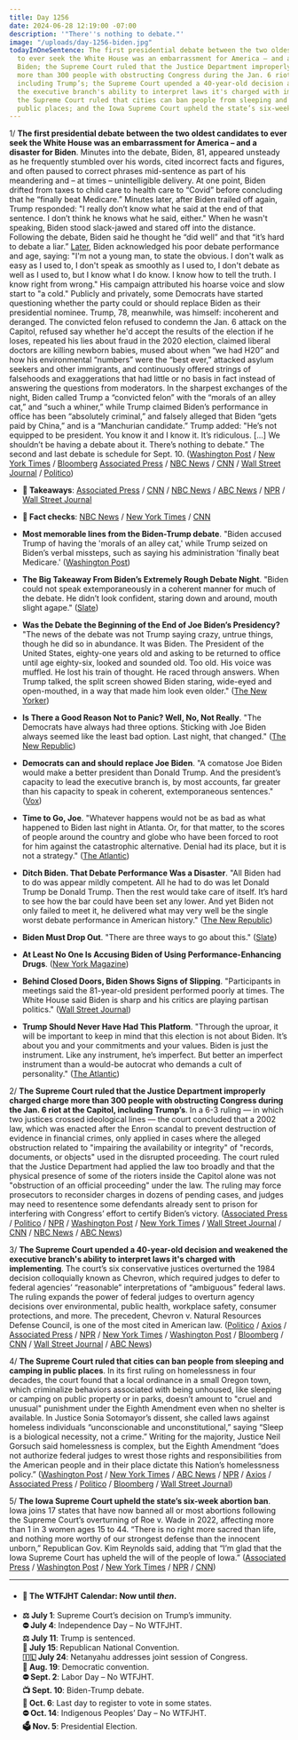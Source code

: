```yaml
---
title: Day 1256
date: 2024-06-28 12:19:00 -07:00
description: '"There''s nothing to debate."'
image: "/uploads/day-1256-biden.jpg"
todayInOneSentence: The first presidential debate between the two oldest candidates
  to ever seek the White House was an embarrassment for America – and a disaster for
  Biden; the Supreme Court ruled that the Justice Department improperly charged charge
  more than 300 people with obstructing Congress during the Jan. 6 riot at the Capitol,
  including Trump’s; the Supreme Court upended a 40-year-old decision and weakened
  the executive branch's ability to interpret laws it's charged with implementing;
  the Supreme Court ruled that cities can ban people from sleeping and camping in
  public places; and the Iowa Supreme Court upheld the state’s six-week abortion ban.
---
```


1/ **The first presidential debate between the two oldest candidates to ever seek the White House was an embarrassment for America – and a disaster for Biden**. Minutes into the debate, Biden, 81, appeared unsteady as he frequently stumbled over his words, cited incorrect facts and figures, and often paused to correct phrases mid-sentence as part of his meandering and – at times – unintelligible delivery. At one point, Biden drifted from taxes to child care to health care to “Covid” before concluding that he “finally beat Medicare.” Minutes later, after Biden trailed off again, Trump responded: "I really don’t know what he said at the end of that sentence. I don’t think he knows what he said, either." When he wasn't speaking, Biden stood slack-jawed and stared off into the distance. Following the debate, Biden said he thought he “did well” and that “it’s hard to debate a liar.” [Later](https://www.axios.com/2024/06/28/biden-debate-rally-north-carolina), Biden acknowledged his poor debate performance and age, saying: "I'm not a young man, to state the obvious. I don't walk as easy as I used to, I don't speak as smoothly as I used to, I don't debate as well as I used to, but I know what I do know. I know how to tell the truth. I know right from wrong." His campaign attributed his hoarse voice and slow start to "a cold." Publicly and privately, some Democrats have started questioning whether the party could or should replace Biden as their presidential nominee. Trump, 78, meanwhile, was himself: incoherent and deranged. The convicted felon refused to condemn the Jan. 6 attack on the Capitol, refused say whether he'd accept the results of the election if he loses, repeated his lies about fraud in the 2020 election, claimed liberal doctors are killing newborn babies, mused about when “we had H20” and how his environmental “numbers” were the “best ever,” attacked asylum seekers and other immigrants, and continuously offered strings of falsehoods and exaggerations that had little or no basis in fact instead of answering the questions from moderators. In the sharpest exchanges of the night, Biden called Trump a “convicted felon” with the “morals of an alley cat,” and “such a whiner,” while Trump claimed Biden’s performance in office has been “absolutely criminal,” and falsely alleged that Biden “gets paid by China,” and is a “Manchurian candidate.” Trump added: "He’s not equipped to be president. You know it and I know it. It’s ridiculous. \[...\] We shouldn’t be having a debate about it. There’s nothing to debate.” The second and last debate is schedule for Sept. 10. ([Washington Post](https://www.washingtonpost.com/politics/2024/06/27/biden-trump-debate-atlanta/) / [New York Times](https://www.nytimes.com/live/2024/06/28/us/trump-biden-debate) / [Bloomberg](https://www.bloomberg.com/news/articles/2024-06-28/biden-s-disastrous-debate-accelerates-doubts-over-his-candidacy?srnd=homepage-americas&sref=MIBMEEoj) [Associated Press](https://apnews.com/article/biden-panic-performance-democrats-debate-trump-cnn-fe6546f2c9762e80e6067ba10abedea8) / [NBC News](https://www.nbcnews.com/politics/2024-election/biden-debate-performance-democrats-panic-rcna157279) / [CNN](https://www.cnn.com/politics/live-news/presidential-debate-biden-trump-06-28-24/index.html) / [Wall Street Journal](https://www.wsj.com/livecoverage/biden-trump-first-presidential-debate-2024-election) / [Politico](https://www.politico.com/live-updates/2024/06/27/biden-trump-first-presidential-debate/how-biden-will-spin-this-00165689))

* **📝 Takeaways**: [Associated Press](https://apnews.com/article/debate-trump-biden-presidential-campaign-44e71c900a1c4af2bed93041fdfe923d) / [CNN](https://www.cnn.com/2024/06/27/politics/takeaways-biden-trump-debate/index.html) / [NBC News](https://www.nbcnews.com/politics/2024-election/presidential-debate-takeaways-trump-biden-rcna157280) / [ABC News](https://abcnews.go.com/Politics/5-takeaways-striking-biden-trump-presidential-debate/story?id=111501146) / [NPR](https://www.npr.org/live-updates/trump-biden-presidential-debate-2024#biden-appears-to-lose-his-train-of-thought) / [Wall Street Journal](https://www.wsj.com/politics/elections/biden-trump-presidential-debate-takeaways-recap-1a51be2b)

* **📝 Fact checks**: [NBC News](https://www.nbcnews.com/politics/2024-election/fact-check-biden-trump-claims-first-debate-rcna157277) / [New York Times](https://www.nytimes.com/2024/06/27/us/politics/trump-debate-performance-falsehoods.html) / [CNN](https://www.cnn.com/2024/06/27/politics/fact-checking-the-cnn-presidential-debate/index.html)

* **Most memorable lines from the Biden-Trump debate**. "Biden accused Trump of having the 'morals of an alley cat,' while Trump seized on Biden’s verbal missteps, such as saying his administration 'finally beat Medicare.' ([Washington Post](https://www.washingtonpost.com/elections/2024/06/28/highlights-presidential-debate/))

* **The Big Takeaway From Biden’s Extremely Rough Debate Night**. "Biden could not speak extemporaneously in a coherent manner for much of the debate. He didn’t look confident, staring down and around, mouth slight agape." ([Slate](https://slate.com/news-and-politics/2024/06/who-won-the-debate-takeaway-from-bidens-rough-night.html))

* **Was the Debate the Beginning of the End of Joe Biden’s Presidency?** "The news of the debate was not Trump saying crazy, untrue things, though he did so in abundance. It was Biden. The President of the United States, eighty-one years old and asking to be returned to office until age eighty-six, looked and sounded old. Too old. His voice was muffled. He lost his train of thought. He raced through answers. When Trump talked, the split screen showed Biden staring, wide-eyed and open-mouthed, in a way that made him look even older." ([The New Yorker](https://www.newyorker.com/news/letter-from-bidens-washington/was-the-debate-the-beginning-of-the-end-of-joe-bidens-presidency))

* **Is There a Good Reason Not to Panic? Well, No, Not Really**. "The Democrats have always had three options. Sticking with Joe Biden always seemed like the least bad option. Last night, that changed." ([The New Republic](https://newrepublic.com/post/183268/democrats-replace-biden-debate))

* **Democrats can and should replace Joe Biden**. "A comatose Joe Biden would make a better president than Donald Trump. And the president’s capacity to lead the executive branch is, by most accounts, far greater than his capacity to speak in coherent, extemporaneous sentences." ([Vox](https://www.vox.com/politics/357746/biden-trump-debate-democrats-replace-dnc))

* **Time to Go, Joe**. "Whatever happens would not be as bad as what happened to Biden last night in Atlanta. Or, for that matter, to the scores of people around the country and globe who have been forced to root for him against the catastrophic alternative. Denial had its place, but it is not a strategy." ([The Atlantic](https://www.theatlantic.com/politics/archive/2024/06/biden/678820/))

* **Ditch Biden. That Debate Performance Was a Disaster**. "All Biden had to do was appear mildly competent. All he had to do was let Donald Trump be Donald Trump. Then the rest would take care of itself. It’s hard to see how the bar could have been set any lower. And yet Biden not only failed to meet it, he delivered what may very well be the single worst debate performance in American history." ([The New Republic](https://newrepublic.com/article/183242/joe-biden-debate-performance-disaster-trump))

* **Biden Must Drop Out**. "There are three ways to go about this." ([Slate](https://slate.com/news-and-politics/2024/06/presidential-debate-cnn-biden-drop-out-replace-nominee-dnc.html))

* **At Least No One Is Accusing Biden of Using Performance-Enhancing Drugs**. ([New York Magazine](https://nymag.com/intelligencer/article/at-least-no-one-is-accusing-biden-of-using-drugs-at-debate.html))

* **Behind Closed Doors, Biden Shows Signs of Slipping**. "Participants in meetings said the 81-year-old president performed poorly at times. The White House said Biden is sharp and his critics are playing partisan politics." ([Wall Street Journal](https://www.wsj.com/politics/policy/joe-biden-age-election-2024-8ee15246))

* **Trump Should Never Have Had This Platform**. "Through the uproar, it will be important to keep in mind that this election is not about Biden. It’s about you and your commitments and your values. Biden is just the instrument. Like any instrument, he’s imperfect. But better an imperfect instrument than a would-be autocrat who demands a cult of personality." ([The Atlantic](https://www.theatlantic.com/politics/archive/2024/06/debate-trump-platform-january-6/678818/))

2/ **The Supreme Court ruled that the Justice Department improperly charged charge more than 300 people with obstructing Congress during the Jan. 6 riot at the Capitol, including Trump’s**. In a 6-3 ruling — in which two justices crossed ideological lines — the court concluded that a 2002 law, which was enacted after the Enron scandal to prevent destruction of evidence in financial crimes, only applied in cases where the alleged obstruction related to "impairing the availability or integrity" of "records, documents, or objects" used in the disrupted proceeding. The court ruled that the Justice Department had applied the law too broadly and that the physical presence of some of the rioters inside the Capitol alone was not "obstruction of an official proceeding" under the law. The ruling may force prosecutors to reconsider charges in dozens of pending cases, and judges may need to resentence some defendants already sent to prison for interfering with Congress’ effort to certify Biden’s victory. ([Associated Press](https://apnews.com/article/supreme-court-capitol-riot-obstruction-2cdba47baa5cea8177d651de751760a6) / [Politico](https://www.politico.com/news/2024/06/28/supreme-court-limits-scope-of-obstruction-law-used-in-jan-6-prosecutions-00165761) / [NPR](https://www.npr.org/2024/06/14/nx-s1-5005999/supreme-court-jan-6-prosecutions) / [Washington Post](https://www.washingtonpost.com/politics/2024/06/28/supreme-court-obstruction-jan-6-trump/) / [New York Times](https://www.nytimes.com/live/2024/06/28/us/supreme-court-jan-6) / [Wall Street Journal](https://www.wsj.com/us-news/law/supreme-court-narrows-law-used-against-some-jan-6-rioters-f77b681d?mod=hp_lead_pos1) / [CNN](https://www.cnn.com/2024/06/28/politics/supreme-court-limits-obstruction-charges-against-january-6-rioters/index.html) / [NBC News](https://www.nbcnews.com/politics/supreme-court/supreme-court-rules-jan-6-rioter-challenging-obstruction-char-rcna155902) / [ABC News](https://abcnews.go.com/Politics/supreme-court-rules-favor-jan-6-defendant-dispute/story?id=111405443))

3/ **The Supreme Court upended a 40-year-old decision and weakened the executive branch's ability to interpret laws it's charged with implementing**. The court’s six conservative justices overturned the 1984 decision colloquially known as Chevron, which required judges to defer to federal agencies’ “reasonable” interpretations of “ambiguous” federal laws. The ruling expands the power of federal judges to overturn agency decisions over environmental, public health, workplace safety, consumer protections, and more. The precedent, Chevron v. Natural Resources Defense Council, is one of the most cited in American law. ([Politico](https://www.politico.com/news/2024/06/28/supreme-court-shifts-power-over-federal-regulations-from-agencies-to-judges-00165742) / [Axios](https://www.axios.com/2024/06/28/supreme-court-chevron-doctrine-ruling) / [Associated Press](https://apnews.com/article/supreme-court-chevron-regulations-environment-5173bc83d3961a7aaabe415ceaf8d665) / [NPR](https://www.npr.org/2024/06/10/nx-s1-4998861/supreme-court-chevron-doctrine) / [New York Times](https://www.nytimes.com/live/2024/06/28/us/supreme-court-chevron) / [Washington Post](https://www.washingtonpost.com/politics/2024/06/28/supreme-court-chevron-federal-agency-authority/) / [Bloomberg](https://www.bloomberg.com/news/articles/2024-06-28/supreme-court-overturns-chevron-ruling-in-blow-to-agency-power?srnd=homepage-americas&sref=MIBMEEoj) / [CNN](https://www.cnn.com/2024/06/28/politics/chevron-precedent-supreme-court/index.html) / [Wall Street Journal](https://www.wsj.com/us-news/law/supreme-court-pares-back-federal-regulatory-power-954a101c?mod=hp_lead_pos2) / [ABC News](https://abcnews.go.com/Politics/supreme-court-upends-long-standing-precedent-power-federal/story?id=111405252))

4/ **The Supreme Court ruled that cities can ban people from sleeping and camping in public places**. In its first ruling on homelessness in four decades, the court found that a local ordinance in a small Oregon town, which criminalize behaviors associated with being unhoused, like sleeping or camping on public property or in parks, doesn’t amount to "cruel and unusual" punishment under the Eighth Amendment even when no shelter is available. In Justice Sonia Sotomayor’s dissent, she called laws against homeless individuals “unconscionable and unconstitutional,” saying “Sleep is a biological necessity, not a crime.” Writing for the majority, Justice Neil Gorsuch said homelessness is complex, but the Eighth Amendment “does not authorize federal judges to wrest those rights and responsibilities from the American people and in their place dictate this Nation’s homelessness policy.” ([Washington Post](https://www.washingtonpost.com/politics/2024/06/28/supreme-court-homeless-encampments-ban-ruling/) / [New York Times](https://www.nytimes.com/2024/06/28/us/politics/supreme-court-homelessness.html) / [ABC News](https://abcnews.go.com/Politics/supreme-court-citys-homeless-camping-ban-cruel-unusual/story?id=111440736) / [NPR](https://www.npr.org/2024/06/28/nx-s1-4992010/supreme-court-homeless-punish-sleeping-encampments) / [Axios](https://www.axios.com/2024/06/28/supreme-court-decision-homelessness-case-grants-pass) / [Associated Press](https://apnews.com/article/supreme-court-homeless-camping-bans-506ac68dc069e3bf456c10fcedfa6bee) / [Politico](https://www.politico.com/news/2024/06/28/supreme-court-homeless-encampments-00165741) / [Bloomberg](https://www.bloomberg.com/news/articles/2024-06-28/supreme-court-endorses-oregon-city-s-ban-on-sleeping-outside?srnd=homepage-americas&sref=MIBMEEoj) / [Wall Street Journal](https://www.wsj.com/us-news/law/supreme-court-homeless-camps-f3c68a9a?mod=hp_lead_pos3))

5/ **The Iowa Supreme Court upheld the state’s six-week abortion ban**. Iowa joins 17 states that have now banned all or most abortions following the Supreme Court’s overturning of Roe v. Wade in 2022, affecting more than 1 in 3 women ages 15 to 44. “There is no right more sacred than life, and nothing more worthy of our strongest defense than the innocent unborn,” Republican Gov. Kim Reynolds said, adding that “I’m glad that the Iowa Supreme Court has upheld the will of the people of Iowa.” ([Associated Press](https://apnews.com/article/abortion-ban-law-iowa-supreme-court-6eb5d7a15748ae532d4cdcdf471d9e1e) / [Washington Post](https://www.washingtonpost.com/nation/2024/06/28/iowa-abortion-ban-court/) / [New York Times](https://www.nytimes.com/2024/06/28/us/iowa-supreme-court-abortion-ban.html) / [NPR](https://www.npr.org/2024/06/27/nx-s1-5021942/abortion-six-week-ban-iowa-dobbs) / [CNN](https://www.cnn.com/2024/06/28/politics/iowa-supreme-court-abortion-ban/index.html))

---

* #### 📅 The WTFJHT Calendar: Now until *then*.

* **⚖️ July 1**: Supreme Court’s decision on Trump’s immunity. \
  **⛔️ July 4**: Independence Day – No WTFJHT. \
  **⚖️ July 11**: Trump is sentenced.\
  **🐘 July 15**: Republican National Convention.\
  **🇮🇱 July 24**: Netanyahu addresses joint session of Congress.\
  **🫏 Aug. 19**: Democratic convention.\
  **⛔️ Sept. 2**: Labor Day – No WTFJHT. \
  **📺 Sept. 10**: Biden-Trump debate.\
  **📆 Oct. 6**: Last day to register to vote in some states. \
  **⛔️ Oct. 14**: Indigenous Peoples’ Day – No WTFJHT. \
  **🗳️ Nov. 5**: Presidential Election.